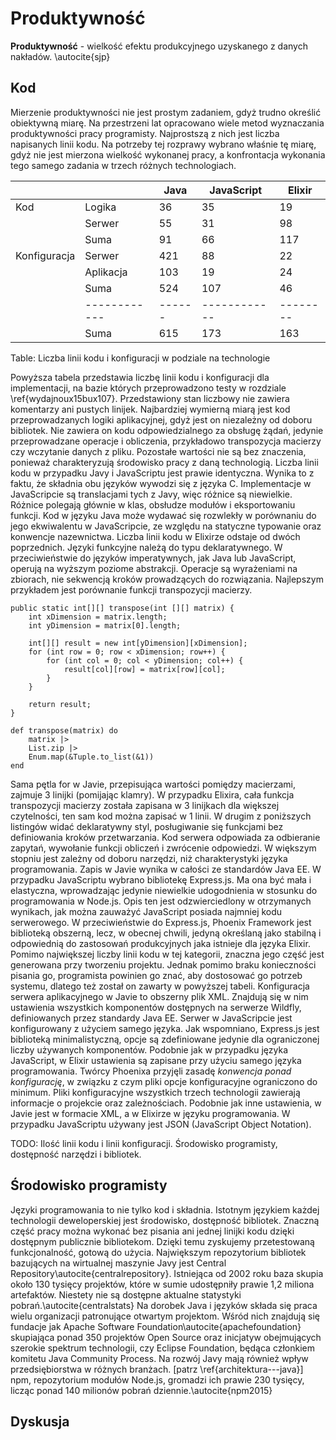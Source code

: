# Produktywność

**Produktywność** - wielkość efektu produkcyjnego uzyskanego z danych nakładów. \autocite{sjp}

## Kod

Mierzenie produktywności nie jest prostym zadaniem, gdyż trudno określić obiektywną miarę. Na przestrzeni lat opracowano wiele metod wyznaczania produktywności pracy programisty. Najprostszą z nich jest liczba napisanych linii kodu. Na potrzeby tej rozprawy wybrano właśnie tę miarę, gdyż nie jest mierzona wielkość wykonanej pracy, a konfrontacja wykonania tego samego zadania w trzech różnych technologiach. 

|              |            | Java | JavaScript | Elixir |
|--------------|------------|------|------------|--------|
| Kod          | Logika     | 36   | 35         | 19     |
|              | Serwer     | 55   | 31         | 98     |
|              | Suma       | 91   | 66         | 117    |
| Konfiguracja | Serwer     | 421  | 88         | 22     |
|              | Aplikacja  | 103  | 19         | 24     |
|              | Suma       | 524  | 107        | 46     |
|              |------------|------|------------|--------|
|              | Suma       | 615  | 173        | 163    |

Table: Liczba linii kodu i konfiguracji w podziale na technologie

Powyższa tabela przedstawia liczbę linii kodu i konfiguracji dla implementacji, na bazie których przeprowadzono testy w rozdziale \ref{wydajnoux15bux107}. Przedstawiony stan liczbowy nie zawiera komentarzy ani pustych linijek. Najbardziej wymierną miarą jest kod przeprowadzanych logiki aplikacyjnej, gdyż jest on niezależny od doboru bibliotek. Nie zawiera on kodu odpowiedzialnego za obsługę żądań, jedynie przeprowadzane operacje i obliczenia, przykładowo transpozycja macierzy czy wczytanie danych z pliku. Pozostałe wartości nie są bez znaczenia, ponieważ charakteryzują środowisko pracy z daną technologią. Liczba linii kodu w przypadku Javy i JavaScriptu jest prawie identyczna. Wynika to z faktu, że składnia obu języków wywodzi się z języka C. Implementacje w JavaScripcie są translacjami tych z Javy, więc różnice są niewielkie. Różnice polegają głównie w klas, obsłudze modułów i  eksportowaniu funkcji. Kod w języku Java może wydawać się rozwlekły w porównaniu do jego ekwiwalentu w JavaScripcie, ze względu na statyczne typowanie oraz konwencje nazewnictwa. Liczba linii kodu w Elixirze odstaje od dwóch poprzednich. Języki funkcyjne należą do typu deklaratywnego. W przeciwieństwie do języków imperatywnych, jak Java lub JavaScript, operują na wyższym poziome abstrakcji. Operacje są wyrażeniami na zbiorach, nie sekwencją kroków prowadzących do rozwiązania. Najlepszym przykładem jest porównanie funkcji transpozycji macierzy.

~~~~{.Java .numberLines caption="Java - funkcja transpozycji macierzy"}
public static int[][] transpose(int [][] matrix) {
    int xDimension = matrix.length;
    int yDimension = matrix[0].length;

    int[][] result = new int[yDimension][xDimension];
    for (int row = 0; row < xDimension; row++) {
        for (int col = 0; col < yDimension; col++) {
            result[col][row] = matrix[row][col];
        }
    }

    return result;
}
~~~~

~~~~{.Elixir .numberLines caption="Elixir - funkcja transpozycji macierzy"}
def transpose(matrix) do
    matrix |>
    List.zip |>
    Enum.map(&Tuple.to_list(&1))
end
~~~~

Sama pętla for w Javie, przepisująca wartości pomiędzy macierzami, zajmuje 3 linijki (pomijając klamry). W przypadku Elixira, cała funkcja transpozycji macierzy została zapisana w 3 linijkach dla większej czytelności, ten sam kod można zapisać w 1 linii. W drugim z poniższych listingów widać deklaratywny styl, posługiwanie się funkcjami bez definiowania kroków przetwarzania.
Kod serwera odpowiada za odbieranie zapytań, wywołanie funkcji obliczeń i zwrócenie odpowiedzi. W większym stopniu jest zależny od doboru narzędzi, niż charakterystyki języka programowania. Zapis w Javie wynika w całości ze standardów Java EE. W przypadku JavaScriptu wybrano bibliotekę Express.js. Ma ona być mała i elastyczna, wprowadzając jedynie niewielkie udogodnienia w stosunku do programowania w Node.js. Opis ten jest odzwierciedlony w otrzymanych wynikach, jak można zauważyć JavaScript posiada najmniej kodu serwerowego. W przeciwieństwie do Express.js, Phoenix Framework jest biblioteką obszerną, lecz, w obecnej chwili, jedyną określaną jako stabilną i odpowiednią do zastosowań produkcyjnych jaka istnieje dla języka Elixir. Pomimo największej liczby linii kodu w tej kategorii, znaczna jego część jest generowana przy tworzeniu projektu. Jednak pomimo braku konieczności pisania go, programista powinien go znać, aby dostosować go potrzeb systemu, dlatego też został on zawarty w powyższej tabeli.
Konfiguracja serwera aplikacyjnego w Javie to obszerny plik XML. Znajdują się w nim ustawienia wszystkich komponentów dostępnych na serwerze Wildfly, definiowanych przez standardy Java EE. Serwer w JavaScripcie jest konfigurowany z użyciem samego języka. Jak wspomniano, Express.js jest biblioteką minimalistyczną, opcje są zdefiniowane jedynie dla ograniczonej liczby używanych komponentów. Podobnie jak w przypadku języka JavaScript, w Elixir ustawienia są zapisane przy użyciu samego języka programowania. Twórcy Phoenixa przyjęli zasadę *konwencja ponad konfigurację*, w związku z czym pliki opcje konfiguracyjne ograniczono do minimum.
Pliki konfiguracyjne wszystkich trzech technologii zawierają informacje o projekcie oraz zależnościach. Podobnie jak inne ustawienia, w Javie jest w formacie XML, a w Elixirze w języku programowania. W przypadku JavaScriptu używany jest JSON (JavaScript Object Notation). 

TODO: Ilość linii kodu i linii konfiguracji. Środowisko programisty, dostępność narzędzi i bibliotek.

## Środowisko programisty

Języki programowania to nie tylko kod i składnia. Istotnym językiem każdej technologii deweloperskiej jest środowisko, dostępność bibliotek. Znaczną część pracy można wykonać bez pisania ani jednej linijki kodu dzięki dostępnym publicznie bibliotekom. Dzięki temu zyskujemy przetestowaną funkcjonalność, gotową do użycia.
Największym repozytorium bibliotek bazujących na wirtualnej maszynie Javy jest Central Repository\autocite{centralrepository}. Istniejąca od 2002 roku baza skupia około 130 tysięcy projektów, które w sumie udostępniły prawie 1,2 miliona artefaktów. Niestety nie są dostępne aktualne statystyki pobrań.\autocite{centralstats} Na dorobek Java i języków składa się praca wielu organizacji patronujące otwartym projektom. Wśród nich znajdują się fundacje jak Apache Software Foundation\autocite{apachefoundation} skupiająca ponad 350 projektów Open Source oraz inicjatyw obejmujących szerokie spektrum technologii, czy Eclipse Foundation, będąca członkiem komitetu Java Community Process. Na rozwój Javy mają również wpływ przedsiębiorstwa w różnych branżach. [patrz \ref{architektura---java}]
npm, repozytorium modułów Node.js, gromadzi ich prawie 230 tysięcy, licząc ponad 140 milionów pobrań dziennie.\autocite{npm2015}

## Dyskusja